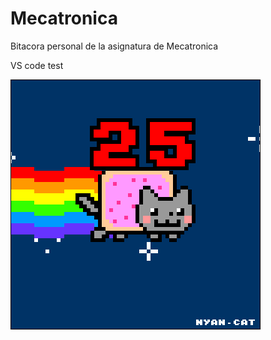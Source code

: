 # Mecatronica
Bitacora personal de la asignatura de Mecatronica

VS code test

![](Ejercicio2-img1.gif)


  

